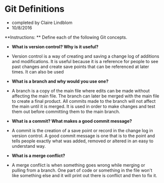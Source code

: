 # Git Definitions
* completed by Claire Lindblom
* 10/8/2016

**Instructions: ** Define each of the following Git concepts.

* **What is version control?  Why is it useful?**
* Version control is a way of creating and saving a change log of additions and modifications. It is useful because it is a reference for people to see past changes and create save points that can be referenced at later times. It can also be used
* **What is a branch and why would you use one?**
* A branch is a copy of the main file where edits can be made without affecting the main file. The branch can later be merged with the main file to create a final product. All commits made to the branch will not affect the main until it is merged. It is used in order to make changes and test them out before committing them to the main branch.

* **What is a commit? What makes a good commit message?**
* A commit is the creation of a save point or record in the change log in version control. A good commit message is one that is to the point and tells people exactly what was added, removed or altered in an easy to understand way.

* **What is a merge conflict?**
* A merge conflict is when something goes wrong while merging or pulling from a branch. One part of code or something in the file won't like something else and it will print out there is conflict and then to fix it.

